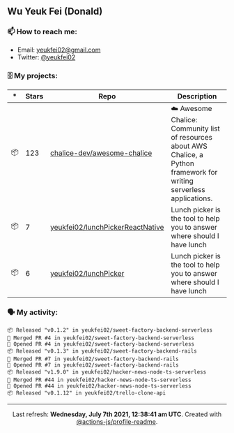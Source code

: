 ## Wu Yeuk Fei (Donald)

### 📫 How to reach me:

- Email: [yeukfei02@gmail.com](yeukfei02@gmail.com)
- Twitter: [@yeukfei02](https://twitter.com/yeukfei02)

### 🗄 My projects:

|*|Stars|Repo|Description|
|---|---|---|---|
| 📦 | 123 | [chalice-dev/awesome-chalice](https://github.com/chalice-dev/awesome-chalice) | ☁️ Awesome Chalice: Community list of resources about AWS Chalice, a Python framework for writing serverless applications. |
| 📦 | 7 | [yeukfei02/lunchPickerReactNative](https://github.com/yeukfei02/lunchPickerReactNative) | Lunch picker is the tool to help you to answer where should I have lunch |
| 📦 | 6 | [yeukfei02/lunchPicker](https://github.com/yeukfei02/lunchPicker) | Lunch picker is the tool to help you to answer where should I have lunch |

### 🗣 My activity:

```
📦 Released "v0.1.2" in yeukfei02/sweet-factory-backend-serverless
🎉 Merged PR #4 in yeukfei02/sweet-factory-backend-serverless
💪 Opened PR #4 in yeukfei02/sweet-factory-backend-serverless
📦 Released "v0.1.3" in yeukfei02/sweet-factory-backend-rails
🎉 Merged PR #7 in yeukfei02/sweet-factory-backend-rails
💪 Opened PR #7 in yeukfei02/sweet-factory-backend-rails
📦 Released "v1.9.0" in yeukfei02/hacker-news-node-ts-serverless
🎉 Merged PR #44 in yeukfei02/hacker-news-node-ts-serverless
💪 Opened PR #44 in yeukfei02/hacker-news-node-ts-serverless
📦 Released "v0.1.12" in yeukfei02/trello-clone-api
```

---

<p align="center">Last refresh: <b>Wednesday, July 7th 2021, 12:38:41 am UTC</b>. Created with <a href=https://github.com/marketplace/actions/profile-readme>@actions-js/profile-readme</a>.</p>
